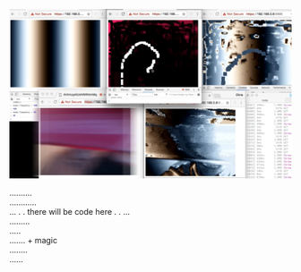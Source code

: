
![main](images/main.png)

..........  
............     
...  . . there will be code here  . .  ...  
.........  
.....  
.......  + magic  
........  
......  